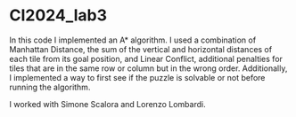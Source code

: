 # CI2024_lab3
In this code I implemented an A* algorithm. I used a combination of Manhattan Distance, the sum of the vertical and horizontal distances of each tile from its goal position, and Linear Conflict, additional penalties for tiles that are in the same row or column but in the wrong order. Additionally, I implemented a way to first see if the puzzle is solvable or not before running the algorithm.

I worked with Simone Scalora and Lorenzo Lombardi.
